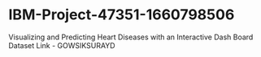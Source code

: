 # IBM-Project-47351-1660798506
Visualizing and Predicting Heart Diseases with an Interactive Dash Board
Dataset Link - GOWSIKSURAYD
